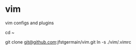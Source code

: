 vim
===

vim configs and plugins

cd ~

git clone git@github.com:jfstgermain/vim.git
ln -s ./vim/.vimrc
